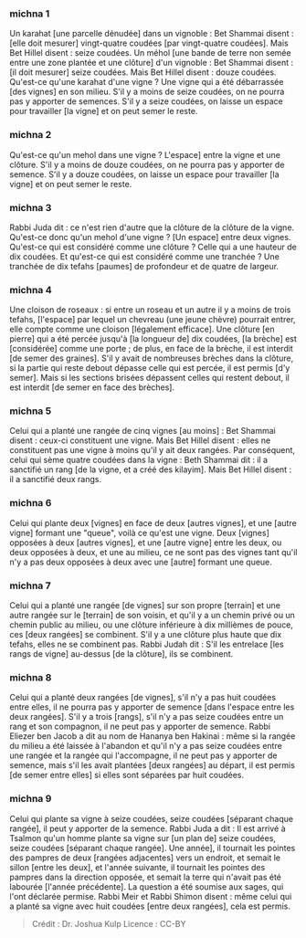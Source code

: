 
### michna 1
Un karahat [une parcelle dénudée] dans un vignoble : Bet Shammai disent : [elle doit mesurer] vingt-quatre coudées [par vingt-quatre coudées]. Mais Bet Hillel disent : seize coudées. Un méhol [une bande de terre non semée entre une zone plantée et une clôture] d'un vignoble : Bet Shammai disent : [il doit mesurer] seize coudées. Mais Bet Hillel disent : douze coudées. Qu'est-ce qu'une karahat d'une vigne ? Une vigne qui a été débarrassée [des vignes] en son milieu. S'il y a moins de seize coudées, on ne pourra pas y apporter de semences. S'il y a seize coudées, on laisse un espace pour travailler [la vigne] et on peut semer le reste.

### michna 2
Qu'est-ce qu'un mehol dans une vigne ? L'espace] entre la vigne et une clôture. S'il y a moins de douze coudées, on ne pourra pas y apporter de semence. S'il y a douze coudées, on laisse un espace pour travailler [la vigne] et on peut semer le reste.

### michna 3
Rabbi Juda dit : ce n'est rien d'autre que la clôture de la clôture de la vigne. Qu'est-ce donc qu'un mehol d'une vigne ? [Un espace] entre deux vignes. Qu'est-ce qui est considéré comme une clôture ? Celle qui a une hauteur de dix coudées. Et qu'est-ce qui est considéré comme une tranchée ? Une tranchée de dix tefahs [paumes] de profondeur et de quatre de largeur.

### michna 4
Une cloison de roseaux : si entre un roseau et un autre il y a moins de trois tefahs, [l'espace] par lequel un chevreau (une jeune chèvre) pourrait entrer, elle compte comme une cloison [légalement efficace]. Une clôture [en pierre] qui a été percée jusqu'à [la longueur de] dix coudées, [la brèche] est [considérée] comme une porte ; de plus, en face de la brèche, il est interdit [de semer des graines]. S'il y avait de nombreuses brèches dans la clôture, si la partie qui reste debout dépasse celle qui est percée, il est permis [d'y semer]. Mais si les sections brisées dépassent celles qui restent debout, il est interdit [de semer en face des brèches].

### michna 5
Celui qui a planté une rangée de cinq vignes [au moins] : Bet Shammai disent : ceux-ci constituent une vigne. Mais Bet Hillel disent : elles ne constituent pas une vigne à moins qu'il y ait deux rangées. Par conséquent, celui qui sème quatre coudées dans la vigne : Beth Shammai dit : il a sanctifié un rang [de la vigne, et a créé des kilayim]. Mais Bet Hillel disent : il a sanctifié deux rangs.

### michna 6
Celui qui plante deux [vignes] en face de deux [autres vignes], et une [autre vigne] formant une "queue", voilà ce qu'est une vigne. Deux [vignes] opposées à deux [autres vignes], et une [autre vigne] entre les deux, ou deux opposées à deux, et une au milieu, ce ne sont pas des vignes tant qu'il n'y a pas deux opposées à deux avec une [autre] formant une queue.

### michna 7
Celui qui a planté une rangée [de vignes] sur son propre [terrain] et une autre rangée sur le [terrain] de son voisin, et qu'il y a un chemin privé ou un chemin public au milieu, ou une clôture inférieure à dix millièmes de pouce, ces [deux rangées] se combinent. S'il y a une clôture plus haute que dix tefahs, elles ne se combinent pas. Rabbi Judah dit : S'il les entrelace [les rangs de vigne] au-dessus [de la clôture], ils se combinent.

### michna 8
Celui qui a planté deux rangées [de vignes], s'il n'y a pas huit coudées entre elles, il ne pourra pas y apporter de semence [dans l'espace entre les deux rangées]. S'il y a trois [rangs], s'il n'y a pas seize coudées entre un rang et son compagnon, il ne peut pas y apporter de semence. Rabbi Eliezer ben Jacob a dit au nom de Hananya ben Hakinai : même si la rangée du milieu a été laissée à l'abandon et qu'il n'y a pas seize coudées entre une rangée et la rangée qui l'accompagne, il ne peut pas y apporter de semence, mais s'il les avait plantées [deux rangées] au départ, il est permis [de semer entre elles] si elles sont séparées par huit coudées.

### michna 9
Celui qui plante sa vigne à seize coudées, seize coudées [séparant chaque rangée], il peut y apporter de la semence. Rabbi Juda a dit : Il est arrivé à Tsalmon qu'un homme plante sa vigne sur [un plan de] seize coudées, seize coudées [séparant chaque rangée]. Une année], il tournait les pointes des pampres de deux [rangées adjacentes] vers un endroit, et semait le sillon [entre les deux], et l'année suivante, il tournait les pointes des pampres dans la direction opposée, et semait la terre qui n'avait pas été labourée [l'année précédente]. La question a été soumise aux sages, qui l'ont déclarée permise. Rabbi Meir et Rabbi Shimon disent : même celui qui a planté sa vigne avec huit coudées [entre deux rangées], cela est permis.

>Crédit : Dr. Joshua Kulp
>Licence : CC-BY